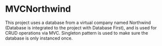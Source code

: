 # MVCNorthwind
This project uses a database from a virtual company named Northwind (Database is integrated to the project with Database First), 
and is used for CRUD operations via MVC. 
Singleton pattern is used to make sure the database is only instanced once.

